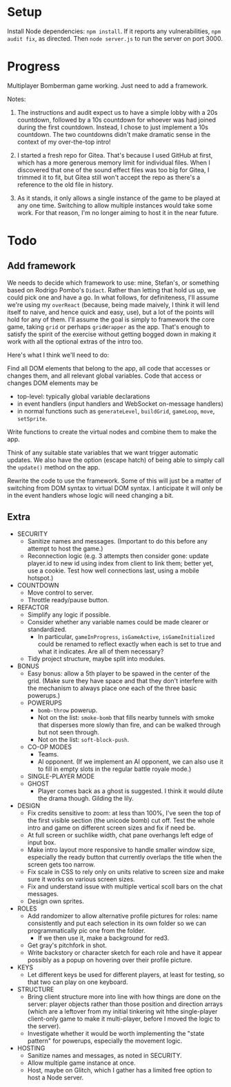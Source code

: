 # Setup

Install Node dependencies: `npm install`. If it reports any vulnerabilities, `npm audit fix`, as directed. Then `node server.js` to run the server on port 3000.

# Progress

Multiplayer Bomberman game working. Just need to add a framework.

Notes:

1. The instructions and audit expect us to have a simple lobby with a 20s countdown, followed by a 10s countdown for whoever was had joined during the first countdown. Instead, I chose to just implement a 10s countdown. The two countdowns didn't make dramatic sense in the context of my over-the-top intro!

2. I started a fresh repo for Gitea. That's because I used GitHub at first, which has a more generous memory limit for individual files. When I discovered that one of the sound effect files was too big for Gitea, I trimmed it to fit, but Gitea still won't accept the repo as there's a reference to the old file in history.

3. As it stands, it only allows a single instance of the game to be played at any one time. Switching to allow multiple instances would take some work. For that reason, I'm no longer aiming to host it in the near future.

# Todo

## Add framework

We needs to decide which framework to use: mine, Stefan's, or something based on Rodrigo Pombo's `Didact`. Rather than letting that hold us up, we could pick one and have a go. In what follows, for definiteness, I'll assume we're using my `overReact` (because, being made maively, I think it will lend itself to naive, and hence quick and easy, use), but a lot of the points will hold for any of them. I'll assume the goal is simply to framework the core game, taking `grid` or perhaps `gridWrapper` as the app. That's enough to satisfy the spirit of the exercise without getting bogged down in making it work with all the optional extras of the intro too.

Here's what I think we'll need to do:

Find all DOM elements that belong to the app, all code that accesses or changes them, and all relevant global variables. Code that access or changes DOM elements may be

- top-level: typically global variable declarations
- in event handlers (input handlers and WebSocket on-message handlers)
- in normal functions such as `generateLevel`, `buildGrid`, `gameLoop`, `move`, `setSprite`.

Write functions to create the virtual nodes and combine them to make the app.

Think of any suitable state variables that we want trigger automatic updates. We also have the option (escape hatch) of being able to simply call the `update()` method on the app.

Rewrite the code to use the framework. Some of this will just be a matter of switching from DOM syntax to virtual DOM syntax. I anticipate it will only be in the event handlers whose logic will need changing a bit.

## Extra

- SECURITY
  - Sanitize names and messages. (Important to do this before any attempt to host the game.)
  - Reconnection logic (e.g. 3 attempts then consider gone: update player.id to new id using index from client to link them; better yet, use a cookie. Test how well connections last, using a mobile hotspot.)
- COUNTDOWN
  - Move control to server.
  - Throttle ready/pause button.
- REFACTOR
  - Simplify any logic if possible.
  - Consider whether any variable names could be made clearer or standardized.
    - In particular, `gameInProgress`, `isGameActive`, `isGameInitialized` could be renamed to reflect exactly when each is set to true and what it indicates. Are all of them necessary?
  - Tidy project structure, maybe split into modules.
- BONUS
  - Easy bonus: allow a 5th player to be spawed in the center of the grid. (Make sure they have space and that they don't interfere with the mechanism to always place one each of the three basic powerups.)
  - POWERUPS
    - `bomb-throw` powerup.
    - Not on the list: `smoke-bomb` that fills nearby tunnels with smoke that disperses more slowly than fire, and can be walked through but not seen through.
    - Not on the list: `soft-block-push`.
  - CO-OP MODES
    - Teams.
    - AI opponent. (If we implement an AI opponent, we can also use it to fill in empty slots in the regular battle royale mode.)
  - SINGLE-PLAYER MODE
  - GHOST
    - Player comes back as a ghost is suggested. I think it would dilute the drama though. Gilding the lily.
- DESIGN
  - Fix credits sensitive to zoom: at less than 100%, I've seen the top of the first visible section (the unicode bomb) cut off. Test the whole intro and game on different screen sizes and fix if need be.
  - At full screen or suchlike width, chat pane overhangs left edge of input box.
  - Make intro layout more responsive to handle smaller window size, especially the ready button that currently overlaps the title when the screen gets too narrow.
  - Fix scale in CSS to rely only on units relative to screen size and make sure it works on various screen sizes.
  - Fix and understand issue with multiple vertical scoll bars on the chat messages.
  - Design own sprites.
- ROLES
  - Add randomizer to allow alternative profile pictures for roles: name consistently and put each selection in its own folder so we can programmatically pic one from the folder.
    - If we then use it, make a background for red3.
  - Get gray's pitchfork in shot.
  - Write backstory or character sketch for each role and have it appear possibly as a popup on hovering over their profile picture.
- KEYS
  - Let different keys be used for different players, at least for testing, so that two can play on one keyboard.
- STRUCTURE
  - Bring client structure more into line with how things are done on the server: player objects rather than those position and direction arrays (which are a leftover from my initial tinkering wit hthe single-player client-only game to make it multi-player, before I moved the logic to the server).
  - Investigate whether it would be worth implementing the "state pattern" for powerups, especially the movement logic.
- HOSTING
  - Sanitize names and messages, as noted in SECURITY.
  - Allow multiple game instance at once.
  - Host, maybe on Glitch, which I gather has a limited free option to host a Node server.
